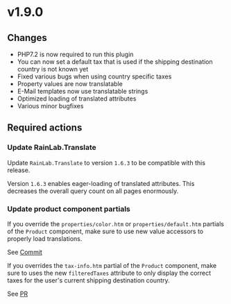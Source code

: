 # v1.9.0

## Changes

* PHP7.2 is now required to run this plugin
* You can now set a default tax that is used if the shipping destination country is not known yet
* Fixed various bugs when using country specific taxes
* Property values are now translatable
* E-Mail templates now use translatable strings
* Optimized loading of translated attributes
* Various minor bugfixes

## Required actions

### Update RainLab.Translate 

Update `RainLab.Translate` to version `1.6.3` to be compatible
with this release. 

Version `1.6.3` enables eager-loading of translated attributes.
This decreases the overall query count on all pages enormously. 

### Update product component partials

If you override the `properties/color.htm` or `properties/default.htm`
partials of the `Product` component, make sure to use 
new value accessors to properly load translations.

See [Commit](https://github.com/OFFLINE-GmbH/oc-mall-plugin/commit/4ba95c8808dda658e255d2688efaeae69f5ec8e9)

If you overrides the `tax-info.htm` partial of the `Product` component,
make sure to uses the new `filteredTaxes` attribute to only display the
correct taxes for the user's current shipping destination country.

See [PR](https://github.com/OFFLINE-GmbH/oc-mall-plugin/pull/416/files#diff-52fecf5054aab175b91d3f4985e037cd)